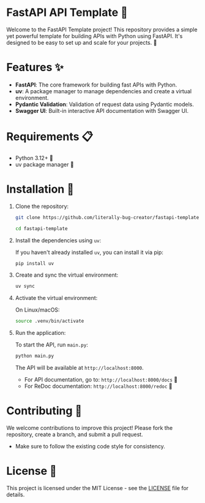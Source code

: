 # FastAPI API Template 🚀

Welcome to the FastAPI Template project! This repository provides a simple yet powerful template for building APIs with Python using FastAPI. It's designed to be easy to set up and scale for your projects. 🌱

# Features ✨

- **FastAPI**: The core framework for building fast APIs with Python.
- **uv**: A package manager to manage dependencies and create a virtual environment.
- **Pydantic Validation**: Validation of request data using Pydantic models.
- **Swagger UI**: Built-in interactive API documentation with Swagger UI.

# Requirements 📋

- Python 3.12+ 🐍
- uv package manager 🔧

# Installation 🔧

1. Clone the repository:

    ```bash
    git clone https://github.com/literally-bug-creator/fastapi-template.git
    ```

    ```bash
    cd fastapi-template
    ```

2. Install the dependencies using `uv`:

    If you haven't already installed `uv`, you can install it via pip:

    ```bash
    pip install uv
    ```

3. Create and sync the virtual environment:

    ```bash
    uv sync
    ```

4. Activate the virtual environment:

    On Linux/macOS:

    ```bash
    source .venv/bin/activate
    ```

5. Run the application:

    To start the API, run `main.py`:

    ```bash
    python main.py
    ```

    The API will be available at `http://localhost:8000`.

    - For API documentation, go to: `http://localhost:8000/docs` 📜
    - For ReDoc documentation: `http://localhost:8000/redoc` 📖

# Contributing 🤝

We welcome contributions to improve this project! Please fork the repository, create a branch, and submit a pull request.

- Make sure to follow the existing code style for consistency.

# License 📄

This project is licensed under the MIT License - see the [LICENSE](LICENSE) file for details.